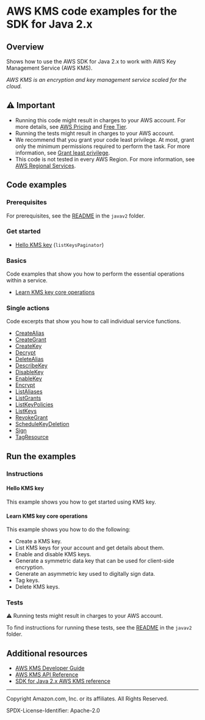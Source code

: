 # AWS KMS code examples for the SDK for Java 2.x

## Overview

Shows how to use the AWS SDK for Java 2.x to work with AWS Key Management Service (AWS KMS).

<!--custom.overview.start-->
<!--custom.overview.end-->

_AWS KMS is an encryption and key management service scaled for the cloud._

## ⚠ Important

* Running this code might result in charges to your AWS account. For more details, see [AWS Pricing](https://aws.amazon.com/pricing/) and [Free Tier](https://aws.amazon.com/free/).
* Running the tests might result in charges to your AWS account.
* We recommend that you grant your code least privilege. At most, grant only the minimum permissions required to perform the task. For more information, see [Grant least privilege](https://docs.aws.amazon.com/IAM/latest/UserGuide/best-practices.html#grant-least-privilege).
* This code is not tested in every AWS Region. For more information, see [AWS Regional Services](https://aws.amazon.com/about-aws/global-infrastructure/regional-product-services).

<!--custom.important.start-->
<!--custom.important.end-->

## Code examples

### Prerequisites

For prerequisites, see the [README](../../README.md#Prerequisites) in the `javav2` folder.


<!--custom.prerequisites.start-->
<!--custom.prerequisites.end-->

### Get started

- [Hello KMS key](src/main/java/com/example/kms/HelloKMS.java#L6) (`listKeysPaginator`)


### Basics

Code examples that show you how to perform the essential operations within a service.

- [Learn KMS key core operations](src/main/java/com/example/kms/scenario/KMSScenario.java)


### Single actions

Code excerpts that show you how to call individual service functions.

- [CreateAlias](src/main/java/com/example/kms/scenario/KMSActions.java#L221)
- [CreateGrant](src/main/java/com/example/kms/scenario/KMSActions.java#L313)
- [CreateKey](src/main/java/com/example/kms/scenario/KMSActions.java#L112)
- [Decrypt](src/main/java/com/example/kms/scenario/KMSActions.java#L423)
- [DeleteAlias](src/main/java/com/example/kms/scenario/KMSActions.java#L620)
- [DescribeKey](src/main/java/com/example/kms/scenario/KMSActions.java#L135)
- [DisableKey](src/main/java/com/example/kms/scenario/KMSActions.java#L642)
- [EnableKey](src/main/java/com/example/kms/scenario/KMSActions.java#L165)
- [Encrypt](src/main/java/com/example/kms/scenario/KMSActions.java#L194)
- [ListAliases](src/main/java/com/example/kms/scenario/KMSActions.java#L254)
- [ListGrants](src/main/java/com/example/kms/scenario/KMSActions.java#L353)
- [ListKeyPolicies](src/main/java/com/example/kms/scenario/KMSActions.java#L506)
- [ListKeys](src/main/java/com/example/kms/HelloKMS.java#L6)
- [RevokeGrant](src/main/java/com/example/kms/scenario/KMSActions.java#L385)
- [ScheduleKeyDeletion](src/main/java/com/example/kms/scenario/KMSActions.java#L664)
- [Sign](src/main/java/com/example/kms/scenario/KMSActions.java#L532)
- [TagResource](src/main/java/com/example/kms/scenario/KMSActions.java#L592)


<!--custom.examples.start-->
<!--custom.examples.end-->

## Run the examples

### Instructions


<!--custom.instructions.start-->
<!--custom.instructions.end-->

#### Hello KMS key

This example shows you how to get started using KMS key.


#### Learn KMS key core operations

This example shows you how to do the following:

- Create a KMS key.
- List KMS keys for your account and get details about them.
- Enable and disable KMS keys.
- Generate a symmetric data key that can be used for client-side encryption.
- Generate an asymmetric key used to digitally sign data.
- Tag keys.
- Delete KMS keys.

<!--custom.basic_prereqs.kms_Scenario_Basics.start-->
<!--custom.basic_prereqs.kms_Scenario_Basics.end-->


<!--custom.basics.kms_Scenario_Basics.start-->
<!--custom.basics.kms_Scenario_Basics.end-->


### Tests

⚠ Running tests might result in charges to your AWS account.


To find instructions for running these tests, see the [README](../../README.md#Tests)
in the `javav2` folder.



<!--custom.tests.start-->
<!--custom.tests.end-->

## Additional resources

- [AWS KMS Developer Guide](https://docs.aws.amazon.com/kms/latest/developerguide/overview.html)
- [AWS KMS API Reference](https://docs.aws.amazon.com/kms/latest/APIReference/Welcome.html)
- [SDK for Java 2.x AWS KMS reference](https://sdk.amazonaws.com/java/api/latest/software/amazon/awssdk/services/kms/package-summary.html)

<!--custom.resources.start-->
<!--custom.resources.end-->

---

Copyright Amazon.com, Inc. or its affiliates. All Rights Reserved.

SPDX-License-Identifier: Apache-2.0